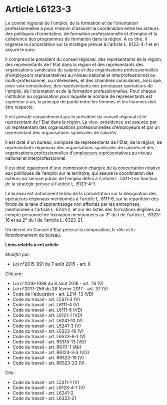 # Article L6123-3

Le comité régional de l'emploi, de la formation et de l'orientation professionnelles a pour mission d'assurer la coordination
entre les acteurs des politiques d'orientation, de formation professionnelle et d'emploi et la cohérence des programmes de
formation dans la région. A ce titre, il organise la concertation sur la stratégie prévue à l'article L. 6123-4-1 et en
assure le suivi. 

Il comprend le président du conseil régional, des représentants de la région, des représentants de l'Etat dans la région et
des représentants des organisations syndicales de salariés et des organisations professionnelles d'employeurs représentatives
au niveau national et interprofessionnel ou multi-professionnel, ou intéressées, et des chambres consulaires, ainsi que, avec
voix consultative, des représentants des principaux opérateurs de l'emploi, de l'orientation et de la formation
professionnelles. Pour chaque institution ou organisation pour laquelle le nombre de représentants est supérieur à un, le
principe de parité entre les femmes et les hommes doit être respecté. 

Il est présidé conjointement par le président du conseil régional et le représentant de l'Etat dans la région. La vice-
présidence est assurée par un représentant des organisations professionnelles d'employeurs et par un représentant des
organisations syndicales de salariés. 

Il est doté d'un bureau, composé de représentants de l'Etat, de la région, de représentants régionaux des organisations
syndicales de salariés et des organisations professionnelles d'employeurs représentatives au niveau national et
interprofessionnel. 

Il est doté également d'une commission chargée de la concertation relative aux politiques de l'emploi sur le territoire, qui
assure la coordination des acteurs du service public de l'emploi défini à l'article L. 5311-1 en fonction de la stratégie
prévue à l'article L. 6123-4-1. 

Le bureau est notamment le lieu de la concertation sur la désignation des opérateurs régionaux mentionnés à l'article L.
6111-6, sur la répartition des fonds de la taxe d'apprentissage non affectés par les entreprises, mentionnée à l'article L.
6241-2, et sur les listes des formations éligibles au compte personnel de formation mentionnées au 3° du I de l'article L.
6323-16 et au 2° du I de l'article L. 6323-21. 

Un décret en Conseil d'Etat précise la composition, le rôle et le fonctionnement du bureau.

**Liens relatifs à cet article**

_Modifié par_:

  - Loi n°2015-991 du 7 août 2015 - art. 6

_Cité par_:

  - Loi n°2016-1088 du 8 août 2016 - art. 76 (V)
  - Loi n°2017-256 du 28 février 2017 - art. 37 (V)
  - Code de l'éducation - art. L214-13 (VD)
  - Code du travail - art. L5311-3 (V)
  - Code du travail - art. L6111-4 (V)
  - Code du travail - art. L6111-6 (VD)
  - Code du travail - art. L6121-1 (VD)
  - Code du travail - art. L6241-10 (V)
  - Code du travail - art. L6241-3 (V)
  - Code du travail - art. L6323-16 (V)
  - Code du travail - art. L6523-6-1 (V)
  - Code du travail - art. R5315-13 (VD)
  - Code du travail - art. R6111-1 (Ab)
  - Code du travail - art. R6123-3-3 (VD)
  - Code du travail - art. R6523-19 (V)
  - Code du travail - art. R6523-23 (V)

_Cite_:

  - Code du travail - art. L5311-1 (V)
  - Code du travail - art. L6123-4-1 (V)
  - Code du travail - art. L6241-2
  - Code du travail - art. L6323-21
